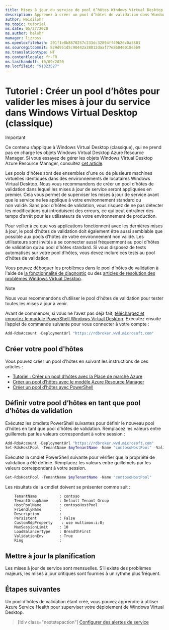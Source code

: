 ```yaml
---
title: Mises à jour du service de pool d’hôtes Windows Virtual Desktop (classique) - Azure
description: Apprenez à créer un pool d’hôtes de validation dans Windows Virtual Desktop (classique) pour superviser les mises à jour de service avant de déployer les mises à jour en production.
author: Heidilohr
ms.topic: tutorial
ms.date: 05/27/2020
ms.author: helohr
manager: lizross
ms.openlocfilehash: 291f1e8b8870257c233dc32894ff49b26c0a3501
ms.sourcegitcommit: 829d951d5c90442a38012daaf77e86046018e5b9
ms.translationtype: HT
ms.contentlocale: fr-FR
ms.lasthandoff: 10/09/2020
ms.locfileid: "91323527"
---
```

# <a name="tutorial-create-a-host-pool-to-validate-service-updates-in-windows-virtual-desktop-classic"></a>Tutoriel : Créer un pool d’hôtes pour valider les mises à jour du service dans Windows Virtual Desktop (classique)

>[!IMPORTANT]
>Ce contenu s’applique à Windows Virtual Desktop (classique), qui ne prend pas en charge les objets Windows Virtual Desktop Azure Resource Manager. Si vous essayez de gérer les objets Windows Virtual Desktop Azure Resource Manager, consultez [cet article](../create-validation-host-pool.md).

Les pools d'hôtes sont des ensembles d'une ou de plusieurs machines virtuelles identiques dans des environnements de locataires Windows Virtual Desktop. Nous vous recommandons de créer un pool d’hôtes de validation dans lequel les mises à jour de service seront appliquées en premier. Cela vous permet de superviser les mises à jour de service avant que le service ne les applique à votre environnement standard ou non validé. Sans pool d’hôtes de validation, vous risquez de ne pas détecter les modifications qui introduisent des erreurs, ce qui peut entraîner des temps d’arrêt pour les utilisateurs de votre environnement de production.

Pour veiller à ce que vos applications fonctionnent avec les dernières mises à jour, le pool d’hôtes de validation doit également être aussi semblable que possible aux pools d’hôtes de votre environnement non validé. Les utilisateurs sont invités à se connecter aussi fréquemment au pool d’hôtes de validation qu’au pool d’hôtes standard. Si vous disposez de tests automatisés sur votre pool d’hôtes, vous devez inclure ces tests au pool d’hôtes de validation.

Vous pouvez déboguer les problèmes dans le pool d’hôtes de validation à l'aide de [la fonctionnalité de diagnostic](diagnostics-role-service-2019.md) ou des [articles de résolution des problèmes Windows Virtual Desktop](troubleshoot-set-up-overview-2019.md).

>[!NOTE]
> Nous vous recommandons d'utiliser le pool d’hôtes de validation pour tester toutes les mises à jour à venir.

Avant de commencer, si vous ne l’avez pas déjà fait, [téléchargez et importez le module PowerShell Windows Virtual Desktop](/powershell/windows-virtual-desktop/overview/). Exécutez ensuite l’applet de commande suivante pour vous connecter à votre compte :

```powershell
Add-RdsAccount -DeploymentUrl "https://rdbroker.wvd.microsoft.com"
```

## <a name="create-your-host-pool"></a>Créer votre pool d'hôtes

Vous pouvez créer un pool d'hôtes en suivant les instructions de ces articles :
- [Tutoriel : Créer un pool d’hôtes avec la Place de marché Azure](create-host-pools-azure-marketplace-2019.md)
- [Créer un pool d’hôtes avec le modèle Azure Resource Manager](create-host-pools-arm-template.md)
- [Créer un pool d’hôtes avec PowerShell](create-host-pools-powershell-2019.md)

## <a name="define-your-host-pool-as-a-validation-host-pool"></a>Définir votre pool d’hôtes en tant que pool d’hôtes de validation

Exécutez les cmdlets PowerShell suivantes pour définir le nouveau pool d’hôtes en tant que pool d’hôtes de validation. Remplacez les valeurs entre guillemets par les valeurs correspondant à votre session :

```powershell
Add-RdsAccount -DeploymentUrl "https://rdbroker.wvd.microsoft.com"
Set-RdsHostPool -TenantName $myTenantName -Name "contosoHostPool" -ValidationEnv $true
```

Exécutez la cmdlet PowerShell suivante pour vérifier que la propriété de validation a été définie. Remplacez les valeurs entre guillemets par les valeurs correspondant à votre session.

```powershell
Get-RdsHostPool -TenantName $myTenantName -Name "contosoHostPool"
```

Les résultats de la cmdlet doivent se présenter comme suit :

```
    TenantName          : contoso
    TenantGroupName     : Default Tenant Group
    HostPoolName        : contosoHostPool
    FriendlyName        :
    Description         :
    Persistent          : False
    CustomRdpProperty    : use multimon:i:0;
    MaxSessionLimit     : 10
    LoadBalancerType    : BreadthFirst
    ValidationEnv       : True
    Ring                :
```

## <a name="update-schedule"></a>Mettre à jour la planification

Les mises à jour de service sont mensuelles. S’il existe des problèmes majeurs, les mises à jour critiques sont fournies à un rythme plus fréquent.

## <a name="next-steps"></a>Étapes suivantes

Un pool d’hôtes de validation étant créé, vous pouvez apprendre à utiliser Azure Service Health pour superviser votre déploiement de Windows Virtual Desktop.

> [!div class="nextstepaction"]
> [Configurer des alertes de service](set-up-service-alerts-2019.md)
